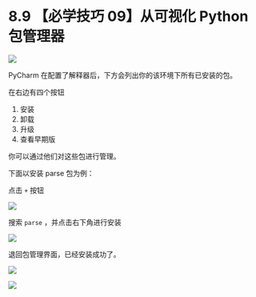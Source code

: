 # 8.9 【必学技巧 09】从可视化 Python 包管理器

![](http://image.iswbm.com/20200804124133.png)

PyCharm 在配置了解释器后，下方会列出你的该环境下所有已安装的包。

在右边有四个按钮

1. 安装
2. 卸载
3. 升级
4. 查看早期版

你可以通过他们对这些包进行管理。

下面以安装 parse 包为例：

点击 `+` 按钮

![](http://image.iswbm.com/20200826114256.png)

搜索 `parse` ，并点击右下角进行安装

![](http://image.iswbm.com/20200826113951.png)

退回包管理界面，已经安装成功了。

![](http://image.iswbm.com/20200826113926.png)



![](http://image.iswbm.com/20200607174235.png)
